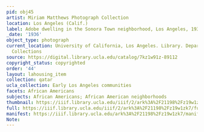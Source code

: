 ```yaml
---
pid: obj45
artist: Miriam Matthews Photograph Collection
location: Los Angeles (Calif.)
label: Adobe dwelling in the Sonora Town neighborhood, Los Angeles, 1936
_date: '1936'
object_type: photograph
current_location: University of California, Los Angeles. Library. Department of Special
  Collections
source: https://digital.library.ucla.edu/catalog/7kz1w91z-89112
copyright_status: copyrighted
order: '44'
layout: lahousing_item
collection: qatar
ucla_collection: Early Los Angeles communities
facets: African Americans
subjects: African Americans; African American neighborhoods
thumbnail: https://iiif.library.ucla.edu/iiif/2/ark%3A%2F21198%2Fz19w1zk7/full/250,/0/default.jpg
full: https://iiif.library.ucla.edu/iiif/2/ark%3A%2F21198%2Fz19w1zk7/full/600,/0/default.jpg
manifest: https://iiif.library.ucla.edu/ark%3A%2F21198%2Fz19w1zk7/manifest?_ga=2.66381614.1680875872.1602991567-1269599694.1567541750
Note:
---
```

